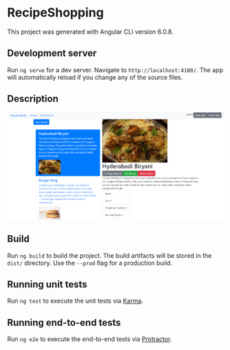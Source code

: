 # RecipeShopping

This project was generated with Angular CLI version 6.0.8.

## Development server

Run `ng serve` for a dev server. Navigate to `http://localhost:4100/`. The app will automatically reload if you change any of the source files.

## Description
<img src="Ang1.png" >


## Build

Run `ng build` to build the project. The build artifacts will be stored in the `dist/` directory. Use the `--prod` flag for a production build.

## Running unit tests

Run `ng test` to execute the unit tests via [Karma](https://karma-runner.github.io).

## Running end-to-end tests

Run `ng e2e` to execute the end-to-end tests via [Protractor](http://www.protractortest.org/).


